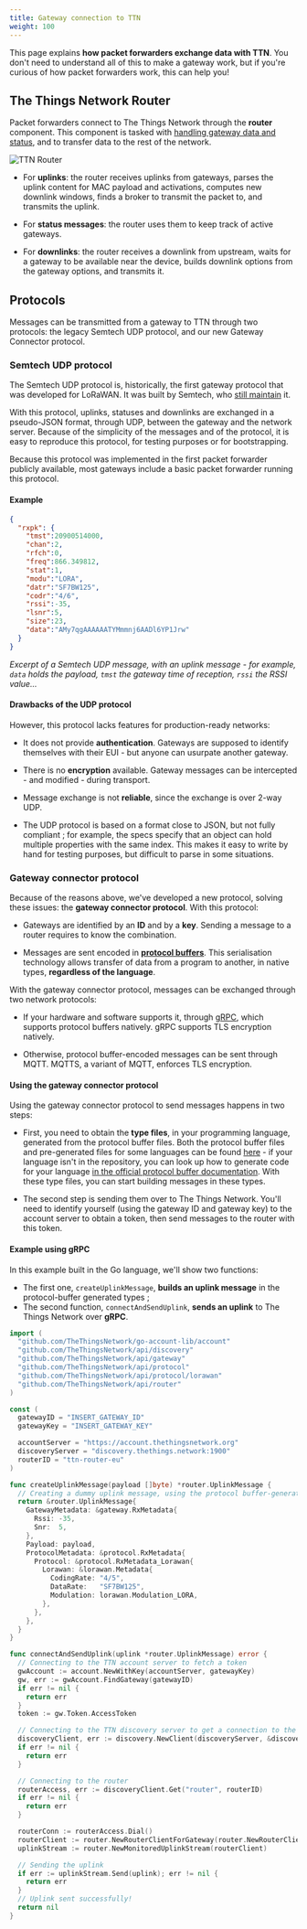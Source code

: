 ```yaml
---
title: Gateway connection to TTN
weight: 100
---
```


This page explains **how packet forwarders exchange data with TTN**. You don't need to understand all of this to make a gateway work, but if you're curious of how packet forwarders work, this can help you!

## The Things Network Router

Packet forwarders connect to The Things Network through the **router** component. This component is tasked with [handling gateway data and status](https://github.com/TheThingsNetwork/ttn/tree/develop/core/router), and to transfer data to the rest of the network.

![TTN Router](connectors.png)

+ For **uplinks**: the router receives uplinks from gateways, parses the uplink content for MAC payload and activations, computes new downlink windows, finds a broker to transmit the packet to, and transmits the uplink.

+ For **status messages**: the router uses them to keep track of active gateways.

+ For **downlinks**: the router receives a downlink from upstream, waits for a gateway to be available near the device, builds downlink options from the gateway options, and transmits it.

## Protocols

Messages can be transmitted from a gateway to TTN through two protocols: the legacy Semtech UDP protocol, and our new Gateway Connector protocol.

### Semtech UDP protocol

The Semtech UDP protocol is, historically, the first gateway protocol that was developed for LoRaWAN. It was built by Semtech, who [still maintain](https://github.com/Lora-net/packet_forwarder) it.

With this protocol, uplinks, statuses and downlinks are exchanged in a pseudo-JSON format, through UDP, between the gateway and the network server. Because of the simplicity of the messages and of the protocol, it is easy to reproduce this protocol, for testing purposes or for bootstrapping.

Because this protocol was implemented in the first packet forwarder publicly available, most gateways include a basic packet forwarder running this protocol.

#### Example

```json
{
  "rxpk": {
    "tmst":20900514000,
    "chan":2,
    "rfch":0,
    "freq":866.349812,
    "stat":1,
    "modu":"LORA",
    "datr":"SF7BW125",
    "codr":"4/6",
    "rssi":-35,
    "lsnr":5,
    "size":23,
    "data":"AMy7qgAAAAAATYMmmnj6AADl6YP1Jrw"
  }
}
```

*Excerpt of a Semtech UDP message, with an uplink message - for example, `data` holds the payload, `tmst` the gateway time of reception, `rssi` the RSSI value...*

#### Drawbacks of the UDP protocol

However, this protocol lacks features for production-ready networks:

+ It does not provide **authentication**. Gateways are supposed to identify themselves with their EUI - but anyone can usurpate another gateway.

+ There is no **encryption** available. Gateway messages can be intercepted - and modified - during transport.

+ Message exchange is not **reliable**, since the exchange is over 2-way UDP.

+ The UDP protocol is based on a format close to JSON, but not fully compliant ; for example, the specs specify that an object can hold multiple properties with the same index. This makes it easy to write by hand for testing purposes, but difficult to parse in some situations.

### Gateway connector protocol

Because of the reasons above, we've developed a new protocol, solving these issues: the **gateway connector protocol**. With this protocol:

+ Gateways are identified by an **ID** and by a **key**. Sending a message to a router requires to know the combination.

+ Messages are sent encoded in **[protocol buffers](https://developers.google.com/protocol-buffers/)**. This serialisation technology allows transfer of data from a program to another, in native types, **regardless of the language**.

With the gateway connector protocol, messages can be exchanged through two network protocols:

+ If your hardware and software supports it, through [gRPC](https://grpc.io), which supports protocol buffers natively. gRPC supports TLS encryption natively.

+ Otherwise, protocol buffer-encoded messages can be sent through MQTT. MQTTS, a variant of MQTT, enforces TLS encryption.

#### Using the gateway connector protocol

Using the gateway connector protocol to send messages happens in two steps:

+ First, you need to obtain the **type files**, in your programming language, generated from the protocol buffer files. Both the protocol buffer files and pre-generated files for some languages can be found [here](https://github.com/TheThingsNetwork/api) - if your language isn't in the repository, you can look up how to generate code for your language [in the official protocol buffer documentation](https://developers.google.com/protocol-buffers/docs/reference/overview). With these type files, you can start building messages in these types.

+ The second step is sending them over to The Things Network. You'll need to identify yourself (using the gateway ID and gateway key) to the account server to obtain a token, then send messages to the router with this token.

#### Example using gRPC

In this example built in the Go language, we'll show two functions:

+ The first one, `createUplinkMessage`, **builds an uplink message** in the protocol-buffer generated types ;
+ The second function, `connectAndSendUplink`, **sends an uplink** to The Things Network over **gRPC**.

```go
import (
  "github.com/TheThingsNetwork/go-account-lib/account"
  "github.com/TheThingsNetwork/api/discovery"
  "github.com/TheThingsNetwork/api/gateway"
  "github.com/TheThingsNetwork/api/protocol"
  "github.com/TheThingsNetwork/api/protocol/lorawan"
  "github.com/TheThingsNetwork/api/router"
)

const (
  gatewayID = "INSERT_GATEWAY_ID"
  gatewayKey = "INSERT_GATEWAY_KEY"

  accountServer = "https://account.thethingsnetwork.org"
  discoveryServer = "discovery.thethings.network:1900"
  routerID = "ttn-router-eu"
)

func createUplinkMessage(payload []byte) *router.UplinkMessage {
  // Creating a dummy uplink message, using the protocol buffer-generated types
  return &router.UplinkMessage{
    GatewayMetadata: &gateway.RxMetadata{
      Rssi: -35,
      Snr:  5,
    },
    Payload: payload,
    ProtocolMetadata: &protocol.RxMetadata{
      Protocol: &protocol.RxMetadata_Lorawan{
        Lorawan: &lorawan.Metadata{
          CodingRate: "4/5",
          DataRate:   "SF7BW125",
          Modulation: lorawan.Modulation_LORA,
        },
      },
    },
  }
}

func connectAndSendUplink(uplink *router.UplinkMessage) error {
  // Connecting to the TTN account server to fetch a token
  gwAccount := account.NewWithKey(accountServer, gatewayKey)
  gw, err := gwAccount.FindGateway(gatewayID)
  if err != nil {
    return err
  }
  token := gw.Token.AccessToken

  // Connecting to the TTN discovery server to get a connection to the router
  discoveryClient, err := discovery.NewClient(discoveryServer, &discovery.Announcement{Id: gatewayID}, func() string { return "" })
  if err != nil {
    return err
  }

  // Connecting to the router
  routerAccess, err := discoveryClient.Get("router", routerID)
  if err != nil {
    return err
  }

  routerConn := routerAccess.Dial()
  routerClient := router.NewRouterClientForGateway(router.NewRouterClient(c.routerConn), gatewayID, token)
  uplinkStream := router.NewMonitoredUplinkStream(routerClient)

  // Sending the uplink
  if err := uplinkStream.Send(uplink); err != nil {
    return err
  }
  // Uplink sent successfully!
  return nil
}
```
